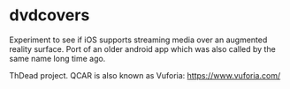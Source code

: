 # dvdcovers
Experiment to see if iOS supports streaming media over an augmented reality surface. Port of an older android app which was also called by the same name long time ago.

ThDead project. QCAR is also known as Vuforia: https://www.vuforia.com/

